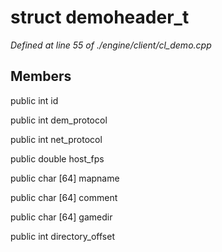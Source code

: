 # struct demoheader_t

*Defined at line 55 of ./engine/client/cl_demo.cpp*

## Members

public int id

public int dem_protocol

public int net_protocol

public double host_fps

public char [64] mapname

public char [64] comment

public char [64] gamedir

public int directory_offset



